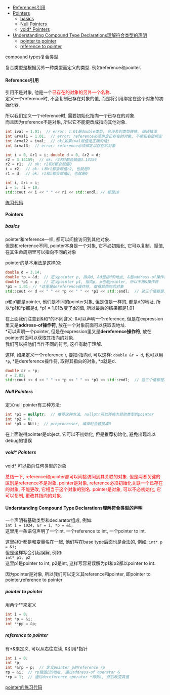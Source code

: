 <!-- TOC -->

- [References引用](#references引用)
- [Pointers](#pointers)
  - [basics](#basics)
  - [Null Pointers](#null-pointers)
  - [void* Pointers](#void-pointers)
- [Understanding Compound Type Declarations理解符合类型的声明](#understanding-compound-type-declarations理解符合类型的声明)
  - [pointer to pointer](#pointer-to-pointer)
  - [reference to pointer](#reference-to-pointer)

<!-- /TOC -->

compound types复合类型

复合类型是根据另外一种类型而定义的类型. 例如reference和pointer.

<a id="markdown-references引用" name="references引用"></a>
#### References引用

引用不是对象, 他是一个<font color=red>已存在的对象的另外一个名称</font>.  
定义一个reference时, 不会复制已存在对象的值, 而是将引用绑定在这个对象的初始化器.  

所以我们定义一个reference时, 需要初始化指向一个已存在的对象.  
而且因为reference不是对象, 所以它不能更改成指向其他对象.

```cpp
int ival = 1.01;  // error: 1.01是double类型, 会涉及到类型转换, 编译错误
int &rval1 = 1.01;  // error: reference必须绑定已存在的对象, 不能和右值绑定
int &rval2 = ival;  // ok(如果ival赋值是正确的话)
int &rval3;  // error: reference必须绑定以存在的对象

int i = 0, &r1 = i; double d = 0, &r2 = d;
r2 = 3.14159;  // ok: r2和d都会赋值3.14159
r2 = r1;  // ok: r2和d都会赋值0
i = r2;  // ok: i和r1都会赋值r2, 也就是0
r1 = d;  // ok: r1和i都会赋值d, 也就是0

int i, &ri = i;
i = 5; ri = 10;
std::cout << i << " " << ri << std::endl; // 都是10
```

<a href="code/chapter_2_viariables_and_basic_types/reference.cpp">练习代码</a>

#### Pointers

##### basics

pointer和reference一样, 都可以间接访问到其他对象.  
但是和reference不同, pointer本身是一个对象, 它不必初始化, 它可以复制、赋值, 在其生命周期里可以指向不同的对象

pointer的基本用法是这样的:
```cpp
double d = 3.14;
double *p = &d;  // 定义pointer p, 指向d, &d是指d的地此, &是address-of操作符
double *p1 = p;  // 定义pointer p1, 指向p, p也是pointer, 所以不用&操作符
*p1 = 1.01; // *这里是dereference操作符, 取得其指向的对象
std::cout << d << " " << *p << " " << *p1 << std::endl;  // 这三个值都是1.01
```
p和p1都是pointer, 他们是不同的pointer对象, 但是值是一样的, 都是d的地址, 所以\*p1和\*p都是d, \*p1 = 1.01改变了d的值, 所以最后的结果都是1.01

在上面我们注意到&和\*的不同含义:
&可以声明一个reference, 但是在expression里又是**address-of操作符**, 放在一个对象前面可以获取去地址.  
\*可以声明一个pointer, 但是在expression里又是**dereference操作符**, 放在pointer前面可以获取其指向的对象.  
我们可以把他们当作不同的符号, 这样有助于理解.

这样, 如果定义一个reference r, 要把r指向d, 可以这样: `double &r = d`, 也可以用`*p`, \*是dereference操作符, 取得其指向的对象, *p就是d.
```cpp
double &r = *p;
r = 2.02;
std::cout << d << " " << *p << " " << *p1 << std::endl;  // 这三个值都是2.02
```

##### Null Pointers

定义null pointer有三种方法:
```cpp
int *p1 = nullptr;  // 推荐这种方法, nullptr可以转换为其他类型的pointer
int *p2 = 0;
int *p3 = NULL;  // preprocessor, 编译时会替换成0
```
在上面说得pointer是object, 它可以不初始化, 但是推荐初始化, 避免出现难以debug的错误

##### void* Pointers

void* 可以指向任何类型的对象

<font color=red>总结一下, reference和pointer都可以间接访问到其关联的对象. 但是两者关键的区别是reference不是对象, pointer是对象, reference必须初始化关联一个已存在的对象, 不能更改, 它相当于这个对象的别名. pointer是对象, 可以不必初始化, 它可以复制, 更改其指向的对象.</font>

#### Understanding Compound Type Declarations理解符合类型的声明

一个声明有基础类型和declarator组成, 例如:  
`int i = 1024, &r = i, *p = &i;`  
这里用一条语句声明了一个int, 一个reference to int, 一个pointer to int.  

这里`&`和`*`都是和变量名在一起, 他们写在base type后面也是合法的, 例如: `int* p = &i;`  
但是这样写会引起误解, 例如:  
`int* p1, p2`  
这里p1是pointer to int, p2是int, 这样写容易误解为p1和p2都以pointer to int.

因为pointer是对象, 所以我们可以定义其reference和pointer, 即pointer to pointer,reference to pointer

##### pointer to pointer

用两个\*\*来定义

```cpp
int i = 0;
int *p = &i;
int **pp = &p;
```

##### reference to pointer

有\*&来定义, 可以从右往左读, &引用*指针

```cpp
int i = 0;
int *p;
int *&rp = p;  // 定义pointer p的reference rp
rp = &i;  // rp赋值i的地址, 通过address-of operator &
*rp = 1;  // 通过dereference operator *得到i, 然后改变其值
```

<a href="code/chapter_2_viariables_and_basic_types/pointer.cpp"> pointer的练习代码</a>